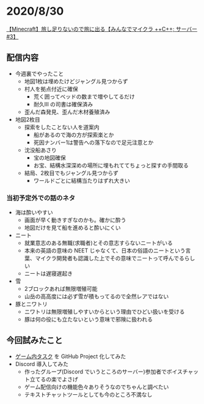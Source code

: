 # 2020/8/30

[【Minecraft】旅し足りないので旅に出る【みんなでマイクラ ++C++; サーバー #3】](https://youtu.be/M2HIGDxteEY)

## 配信内容

- 今週裏でやったこと
  - 地図1枚は埋めたけどジャングル見つからず
  - 村人を拠点付近に確保
    - 荒く囲ってベッドの数まで増やしてるだけ
    - 耐久III の司書は確保済み
  - 歪んだ森発見、歪んだ木材養殖済み
- 地図2枚目
  - 探索をしたことない人を道案内
    - 船があるので海の方が探索楽とか
    - 死因ナンバー1は警告への落下なので足元注意とか
  - 沈没船あさり
    - 宝の地図確保
    - お宝、結構水深深めの場所に埋もれててちょっと探すの手間取る
  - 結局、2枚目でもジャングル見つからず
    - ワールドごとに結構当たりはずれ大きい

### 当初予定外での話のネタ

- 海は酔いやすい
  - 画面が早く動きすぎなのかも。確かに酔う
  - 地図だけを見て船を進めると酔いにくい
- ニート
  - 就業意志のある無職(求職者)とその意志すらないニートがいる
  - 本来の英語の意味の NEET じゃなくて、日本の俗語のニートという言葉、マイクラ開発者も認識した上でその意味でニートって呼んでるらしい
  - ニートは遅寝遅起き
- 雪
  - 2ブロックあれば無限増殖可能
  - 山岳の高高度には必ず雪が積もってるので全然レアではない
- 豚とニワトリ
  - ニワトリは無限増殖しやすいからという理由でひどい扱いを受ける
  - 豚は何の役にも立たないという意味で邪険に扱われる

## 今回試みたこと

- [ゲーム内タスク](https://github.com/ufcpp-live/UfcppLiveAgenda/projects/1) を GitHub Project 化してみた
- Discord 導入してみた
  - 作ったグループ(Discord でいうところのサーバー)参加者でボイスチャット立てるの楽でよさげ
  - ゲーム配信向けの機能色々ありそうなのでちゃんと調べたい
  - テキストチャットツールとしても今のところ不満なし
